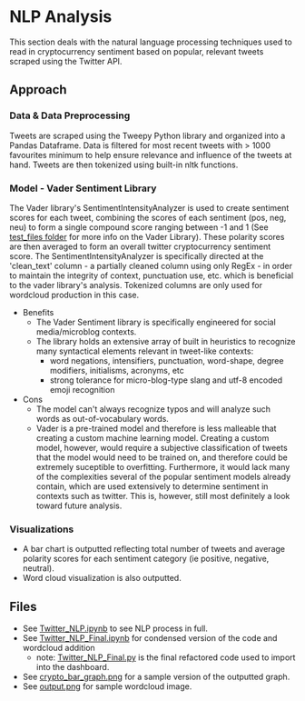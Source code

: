 # NLP Analysis
This section deals with the natural language processing techniques used to read in cryptocurrency sentiment based on popular, relevant tweets scraped using the Twitter API. 

## Approach 
### Data & Data Preprocessing
Tweets are scraped using the Tweepy Python library and organized into a Pandas Dataframe. Data is filtered for most recent tweets with > 1000 favourites minimum to help ensure relevance and influence of the tweets at hand. Tweets are then tokenized using built-in nltk functions.


### Model - Vader Sentiment Library
The Vader library's SentimentIntensityAnalyzer is used to create sentiment scores for each tweet, combining the scores of each sentiment (pos, neg, neu) to form a single compound score ranging between -1 and 1 (See [test_files folder](https://github.com/findthefunction/goldendwarf/tree/main/NLP_analysis/test_files) for more info on the Vader Library). These polarity scores are then averaged to form an overall twitter cryptocurrency sentiment score. The SentimentIntensityAnalyzer is specifically directed at the 'clean_text' column - a partially cleaned column using only RegEx - in order to maintain the integrity of context, punctuation use, etc. which is beneficial to the vader library's analysis. Tokenized columns are only used for wordcloud production in this case.

- Benefits
    - The Vader Sentiment library is specifically engineered for social media/microblog contexts.
    - The library holds an extensive array of built in heuristics to recognize many syntactical elements relevant in tweet-like contexts:
        - word negations, intensifiers, punctuation, word-shape, degree modifiers, initialisms, acronyms, etc
        - strong tolerance for micro-blog-type slang and utf-8 encoded emoji recognition   
- Cons 
    - The model can't always recognize typos and will analyze such words as out-of-vocabulary words.
    - Vader is a pre-trained model and therefore is less malleable that creating a custom machine learning model. Creating a custom model, however, would require a subjective classification of tweets that the model would need to be trained on, and therefore could be extremely suceptible to overfitting. Furthermore, it would lack many of the complexities several of the popular sentiment models already contain, which are used extensively to determine sentiment in contexts such as twitter. This is, however, still most definitely a look toward future analysis.

### Visualizations 
- A bar chart is outputted reflecting total number of tweets and average polarity scores for each sentiment category (ie positive, negative, neutral).
- Word cloud visualization is also outputted.

## Files 
- See [Twitter_NLP.ipynb](https://github.com/findthefunction/goldendwarf/blob/main/NLP_analysis/Twitter_NLP.ipynb) to see NLP process in full. 
- See [Twitter_NLP_Final.ipynb](https://github.com/findthefunction/goldendwarf/blob/main/NLP_analysis/Twitter_NLP_Final.ipynb) for condensed version of the code and wordcloud addition
  -  note: [Twitter_NLP_Final.py](https://github.com/findthefunction/goldendwarf/blob/main/Dashboard/Twitter_NLP_Final.py) is the final refactored code used to import into the dashboard.
- See [crypto_bar_graph.png](https://github.com/findthefunction/goldendwarf/blob/main/NLP_analysis/crypto_bar_graph.png) for a sample version of the outputted graph.
- See [output.png](https://github.com/findthefunction/goldendwarf/blob/main/NLP_analysis/output.png) for sample wordcloud image.
